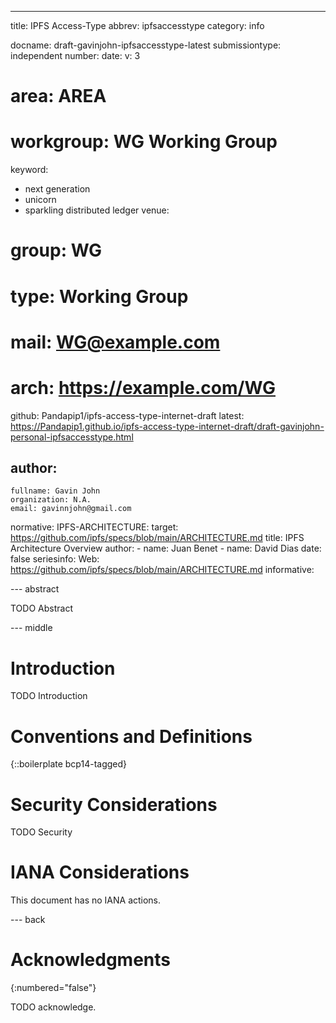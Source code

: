 ---
title: IPFS Access-Type
abbrev: ipfsaccesstype
category: info

docname: draft-gavinjohn-ipfsaccesstype-latest
submissiontype: independent
number:
date:
v: 3
# area: AREA
# workgroup: WG Working Group
keyword:
 - next generation
 - unicorn
 - sparkling distributed ledger
venue:
#  group: WG
#  type: Working Group
#  mail: WG@example.com
#  arch: https://example.com/WG
  github: Pandapip1/ipfs-access-type-internet-draft
  latest: https://Pandapip1.github.io/ipfs-access-type-internet-draft/draft-gavinjohn-personal-ipfsaccesstype.html

author:
 -
    fullname: Gavin John
    organization: N.A.
    email: gavinnjohn@gmail.com

normative:
  IPFS-ARCHITECTURE:
    target: https://github.com/ipfs/specs/blob/main/ARCHITECTURE.md
    title: IPFS Architecture Overview
    author:
      -
        name: Juan Benet
      -
        name: David Dias
    date: false
    seriesinfo:
      Web: https://github.com/ipfs/specs/blob/main/ARCHITECTURE.md
informative:


--- abstract

TODO Abstract 

--- middle

# Introduction

TODO Introduction


# Conventions and Definitions

{::boilerplate bcp14-tagged}


# Security Considerations

TODO Security


# IANA Considerations

This document has no IANA actions.


--- back

# Acknowledgments
{:numbered="false"}

TODO acknowledge.
